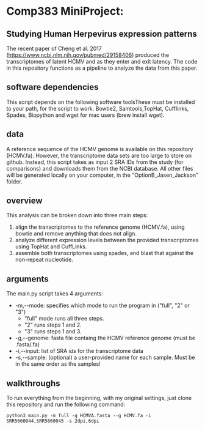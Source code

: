 # Comp383 MiniProject: 
## Studying Human Herpevirus expression patterns

The recent paper of Cheng et al. 2017 (https://www.ncbi.nlm.nih.gov/pubmed/29158406) produced the transcriptomes of latent HCMV and as they enter and exit latency. The code in this repository functions as a pipeline to analyze the data from this paper. 

## software dependencies
This script depends on the following software toolsThese must be installed to your path, for the script to work.
Bowtie2, Samtools,TopHat, Cufflinks, Spades, Biopython and wget for mac users (brew install wget).

## data 
A reference sequence of the HCMV genome is available on this repository (HCMV.fa). However, the transcriptome data sets are too large to store on github. Instead, this script takes as input 2 SRA IDs from the study (for comparisons) and downloads them from the NCBI database. All other files will be generated locally on your computer, in the "OptionB_Jasen_Jackson" folder.

## overview
This analysis can be broken down into three main steps:
1. align the transcriptomes to the reference genome (HCMV.fa), using bowtie and remove anything that does not align.
2. analyze different expression levels between the provided transcriptomes using TopHat and CuffLinks.
3. assemble both transcriptomes using spades, and blast that against the non-repeat nucleotide.

## arguments
The main.py script takes 4 arguments:
* -m,--mode: specifies which mode to run the program in ("full", "2" or "3")
  * "full" mode runs all three steps. 
  * "2" runs steps 1 and 2.
  * "3" runs steps 1 and 3. 
*  -g,--genome: fasta file containg the HCMV reference genome (must be .fasta/.fa)
*  -i,--input: list of SRA *ids* for the transcriptome data
*  -s,--sample: (optional) a user-provided name for each sample. Must be in the same order as the samples!

## walkthroughs

To run everything from the beginning, with my original settings, just clone this repository and run the following command:

    python3 main.py -m full -g HCMVA.fasta --g HCMV.fa -i SRR5660044,SRR5660045 -s 2dpi,6dpi


  



